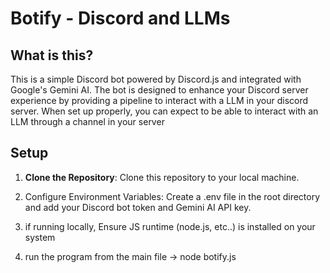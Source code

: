 # Botify - Discord and LLMs

## What is this?

This is a simple Discord bot powered by Discord.js and integrated with Google's Gemini AI. The bot is designed to enhance your Discord server experience by providing a pipeline to interact with a LLM in your discord server. When set up properly, you can expect to be able to interact with an LLM through a channel in your server 


## Setup

1. **Clone the Repository**: Clone this repository to your local machine.

2. Configure Environment Variables: Create a .env file in the root directory and add your Discord bot token and Gemini AI API key.

3. if running locally, Ensure JS runtime (node.js, etc..) is installed on your system
4. run the program from the main file -> node botify.js
